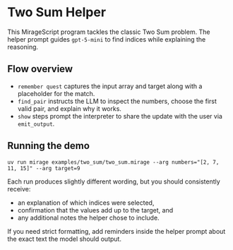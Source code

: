 # Two Sum Helper

This MirageScript program tackles the classic Two Sum problem. The helper prompt guides `gpt-5-mini` to find indices while explaining the reasoning.

## Flow overview
- `remember quest` captures the input array and target along with a placeholder for the match.
- `find_pair` instructs the LLM to inspect the numbers, choose the first valid pair, and explain why it works.
- `show` steps prompt the interpreter to share the update with the user via `emit_output`.

## Running the demo
```
uv run mirage examples/two_sum/two_sum.mirage --arg numbers="[2, 7, 11, 15]" --arg target=9
```
Each run produces slightly different wording, but you should consistently receive:
- an explanation of which indices were selected,
- confirmation that the values add up to the target, and
- any additional notes the helper chose to include.

If you need strict formatting, add reminders inside the helper prompt about the exact text the model should output.
